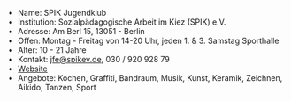 - Name:         SPIK Jugendklub
- Institution:  Sozialpädagogische Arbeit im Kiez (SPIK) e.V.
- Adresse:      Am Berl 15, 13051 - Berlin
- Offen:        Montag - Freitag von 14-20 Uhr, jeden 1. & 3. Samstag Sporthalle
- Alter:        10 - 21 Jahre
- Kontakt:      jfe@spikev.de, 030 / 920 928 79
- [Website](http://www.spikev.de/jugendfreizeiteinrichtung-fuer-menschen-ab-12/)
- Angebote:     Kochen, Graffiti, Bandraum, Musik, Kunst, Keramik, Zeichnen, Aikido, Tanzen, Sport
